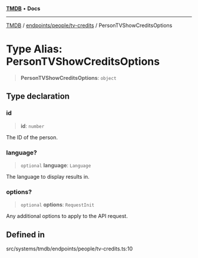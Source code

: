 [**TMDB**](../../../../README.md) • **Docs**

***

[TMDB](../../../../README.md) / [endpoints/people/tv-credits](../README.md) / PersonTVShowCreditsOptions

# Type Alias: PersonTVShowCreditsOptions

> **PersonTVShowCreditsOptions**: `object`

## Type declaration

### id

> **id**: `number`

The ID of the person.

### language?

> `optional` **language**: `Language`

The language to display results in.

### options?

> `optional` **options**: `RequestInit`

Any additional options to apply to the API request.

## Defined in

src/systems/tmdb/endpoints/people/tv-credits.ts:10

